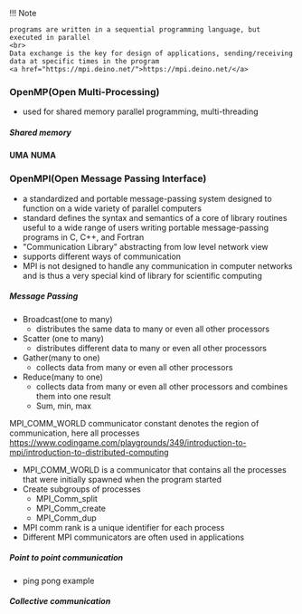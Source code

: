 !!! Note

    programs are written in a sequential programming language, but executed in parallel
    <br>
    Data exchange is the key for design of applications, sending/receiving data at specific times in the program
    <a href="https://mpi.deino.net/">https://mpi.deino.net/</a>

### OpenMP(Open Multi-Processing)

- used for shared memory parallel programming, multi-threading

##### Shared memory

**UMA**
**NUMA**

### OpenMPI(Open Message Passing Interface)

- a standardized and portable message-passing system designed to function on a wide variety of parallel computers
- standard defines the syntax and semantics of a core of library routines useful to a wide range of users writing portable message-passing programs in C, C++, and Fortran
- "Communication Library" abstracting from low level network view
- supports different ways of communication
- MPI is not designed to handle any communication in computer networks and is thus a very special kind of library for scientific computing

##### Message Passing

- Broadcast(one to many)
  - distributes the same data to many or even all other processors
- Scatter (one to many)
  - distributes different data to many or even all other processors
- Gather(many to one)
  - collects data from many or even all other processors
- Reduce(many to one)
  - collects data from many or even all other processors and combines them into one result
  - Sum, min, max

MPI_COMM_WORLD communicator constant denotes the region of communication, here all processes
https://www.codingame.com/playgrounds/349/introduction-to-mpi/introduction-to-distributed-computing

- MPI_COMM_WORLD is a communicator that contains all the processes that were initially spawned when the program started
- Create subgroups of processes
  - MPI_Comm_split
  - MPI_Comm_create
  - MPI_Comm_dup
- MPI comm rank is a unique identifier for each process
- Different MPI communicators are often used in applications

##### Point to point communication

- ping pong example

##### Collective communication
